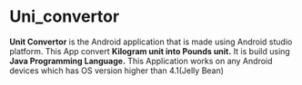 # Uni_convertor
<p> <b>Unit Convertor</b> is the Android application that is made using Android studio platform.
This App convert <b>Kilogram unit into Pounds unit.</b>
It is build using <b>Java Programming Language.</b>
This Application works on any Android devices which has OS version higher than 4.1(Jelly Bean) </p>
